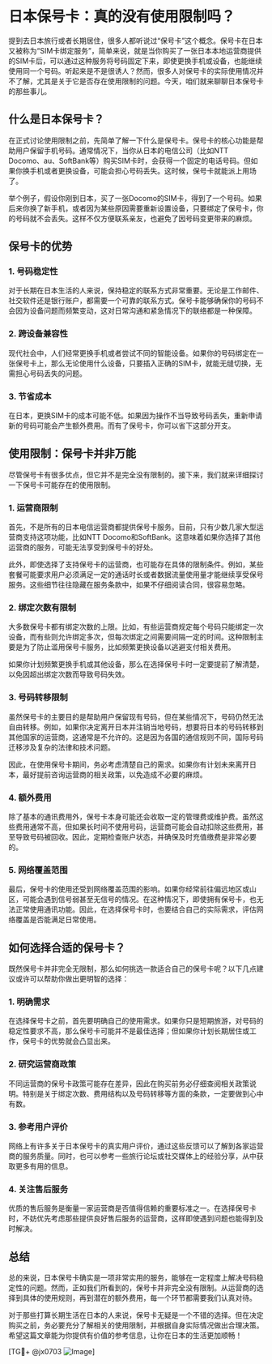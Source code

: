 # 日本保号卡：真的没有使用限制吗？

提到去日本旅行或者长期居住，很多人都听说过“保号卡”这个概念。保号卡在日本又被称为“SIM卡绑定服务”，简单来说，就是当你购买了一张日本本地运营商提供的SIM卡后，可以通过这种服务将号码固定下来，即使更换手机或设备，也能继续使用同一个号码。听起来是不是很诱人？然而，很多人对保号卡的实际使用情况并不了解，尤其是关于它是否存在使用限制的问题。今天，咱们就来聊聊日本保号卡的那些事儿。

## 什么是日本保号卡？

在正式讨论使用限制之前，先简单了解一下什么是保号卡。保号卡的核心功能是帮助用户保留手机号码。通常情况下，当你从日本的电信公司（比如NTT Docomo、au、SoftBank等）购买SIM卡时，会获得一个固定的电话号码。但如果你换手机或者更换设备，可能会担心号码丢失。这时候，保号卡就能派上用场了。

举个例子，假设你刚到日本，买了一张Docomo的SIM卡，得到了一个号码。如果后来你换了新手机，或者因为某些原因需要重新设置设备，只要绑定了保号卡，你的号码就不会丢失。这样不仅方便联系亲友，也避免了因号码变更带来的麻烦。

## 保号卡的优势

### 1. **号码稳定性**
   对于长期在日本生活的人来说，保持稳定的联系方式非常重要。无论是工作邮件、社交软件还是银行账户，都需要一个可靠的联系方式。保号卡能够确保你的号码不会因为设备问题而频繁变动，这对日常沟通和紧急情况下的联络都是一种保障。

### 2. **跨设备兼容性**
   现代社会中，人们经常更换手机或者尝试不同的智能设备。如果你的号码绑定在一张保号卡上，那么无论使用什么设备，只要插入正确的SIM卡，就能无缝切换，无需担心号码丢失的问题。

### 3. **节省成本**
   在日本，更换SIM卡的成本可能不低。如果因为操作不当导致号码丢失，重新申请新的号码可能会产生额外费用。而有了保号卡，你可以省下这部分开支。

## 使用限制：保号卡并非万能

尽管保号卡有很多优点，但它并不是完全没有限制的。接下来，我们就来详细探讨一下保号卡可能存在的使用限制。

### 1. **运营商限制**
   首先，不是所有的日本电信运营商都提供保号卡服务。目前，只有少数几家大型运营商支持这项功能，比如NTT Docomo和SoftBank。这意味着如果你选择了其他运营商的服务，可能无法享受到保号卡的好处。

   此外，即使选择了支持保号卡的运营商，也可能存在具体的限制条件。例如，某些套餐可能要求用户必须满足一定的通话时长或者数据流量使用量才能继续享受保号服务。这些细节往往隐藏在服务条款中，如果不仔细阅读合同，很容易忽略。

### 2. **绑定次数有限制**
   大多数保号卡都有绑定次数的上限。比如，有些运营商规定每个号码只能绑定一次设备，而有些则允许绑定多次，但每次绑定之间需要间隔一定的时间。这种限制主要是为了防止滥用保号卡服务，比如频繁更换设备以逃避支付相关费用。

   如果你计划频繁更换手机或其他设备，那么在选择保号卡时一定要提前了解清楚，以免因超出绑定次数而导致号码失效。

### 3. **号码转移限制**
   虽然保号卡的主要目的是帮助用户保留现有号码，但在某些情况下，号码仍然无法自由转移。例如，如果你决定离开日本并注销当地号码，想要将日本的号码转移到其他国家的运营商，这通常是不允许的。这是因为各国的通信规则不同，国际号码迁移涉及复杂的法律和技术问题。

   因此，在使用保号卡期间，务必考虑清楚自己的需求。如果你有计划未来离开日本，最好提前咨询运营商的相关政策，以免造成不必要的麻烦。

### 4. **额外费用**
   除了基本的通讯费用外，保号卡本身可能还会收取一定的管理费或维护费。虽然这些费用通常不高，但如果长时间不使用号码，运营商可能会自动扣除这些费用，甚至导致号码被回收。因此，定期检查账户状态，并确保及时充值缴费是非常必要的。

### 5. **网络覆盖范围**
   最后，保号卡的使用还受到网络覆盖范围的影响。如果你经常前往偏远地区或山区，可能会遇到信号弱甚至无信号的情况。在这种情况下，即使拥有保号卡，也无法正常使用通讯功能。因此，在选择保号卡时，也要结合自己的实际需求，评估网络覆盖是否能满足日常使用。

## 如何选择合适的保号卡？

既然保号卡并非完全无限制，那么如何挑选一款适合自己的保号卡呢？以下几点建议或许可以帮助你做出更明智的选择：

### 1. **明确需求**
   在选择保号卡之前，首先要明确自己的使用需求。如果你只是短期旅游，对号码的稳定性要求不高，那么保号卡可能并不是最佳选择；但如果你计划长期居住或工作，保号卡的优势就会凸显出来。

### 2. **研究运营商政策**
   不同运营商的保号卡政策可能存在差异，因此在购买前务必仔细查阅相关政策说明。特别是关于绑定次数、费用结构以及号码转移等方面的条款，一定要做到心中有数。

### 3. **参考用户评价**
   网络上有许多关于日本保号卡的真实用户评价，通过这些反馈可以了解到各家运营商的服务质量。同时，也可以参考一些旅行论坛或社交媒体上的经验分享，从中获取更多有用的信息。

### 4. **关注售后服务**
   优质的售后服务是衡量一家运营商是否值得信赖的重要标准之一。在选择保号卡时，不妨优先考虑那些提供良好售后服务的运营商，这样即使遇到问题也能得到及时解决。

## 总结

总的来说，日本保号卡确实是一项非常实用的服务，能够在一定程度上解决号码稳定性的问题。然而，正如我们所看到的，保号卡并非完全没有限制。从运营商的选择到具体的使用规则，再到潜在的额外费用，每一个环节都需要我们认真对待。

对于那些打算长期生活在日本的人来说，保号卡无疑是一个不错的选择。但在决定购买之前，务必要充分了解相关的使用限制，并根据自身实际情况做出合理决策。希望这篇文章能为你提供有价值的参考信息，让你在日本的生活更加顺畅！

[TG💪+ @jx0703 ![Image](https://github.com/user-attachments/assets/dbca1d08-cadb-493c-b0ec-ad6f7a83f270)]
